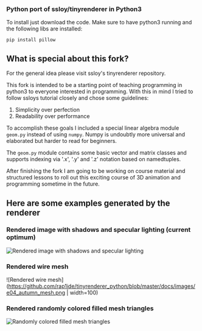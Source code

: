 ### Python port of ssloy/tinyrenderer in Python3

To install just download the code. 
Make sure to have python3 running and the following libs are installed:

`pip install pillow`

## What is special about this fork?

For the general idea please visit ssloy's tinyrenderer repository.

This fork is intended to be a starting point of teaching programming in python3 to everyone interested in programming.
With this in mind I tried to follow ssloys tutorial closely and chose some guidelines:

1. Simplicity over perfection
1. Readability over performance

To accomplish these goals I included a special linear algebra module `geom.py` instead of using `numpy`. 
Numpy is undoubtly more universal and elaborated but harder to read for beginners.

The `geom.py` module contains some basic vector and matrix classes and supports indexing via '.x', '.y' and '.z' notation based on namedtuples.

After finishing the fork I am going to be working on course material and structured lessons to roll out this exciting course of 3D animation and programming sometime in the future.

## Here are some examples generated by the renderer

### Rendered image with shadows and specular lighting (current optimum)
![Rendered image with shadows and specular lighting](https://github.com/rap1ide/tinyrenderer_python/blob/master/docs/images/shadow_shade.png?raw=true)

### Rendered wire mesh
![Rendered wire mesh](https://github.com/rap1ide/tinyrenderer_python/blob/master/docs/images/e04_autumn_mesh.png | width=100)

### Rendered randomly colored filled mesh triangles
![Randomly colored filled mesh triangles](https://github.com/rap1ide/tinyrenderer_python/blob/master/docs/images/e06_autumn_filled.png?raw=true)
